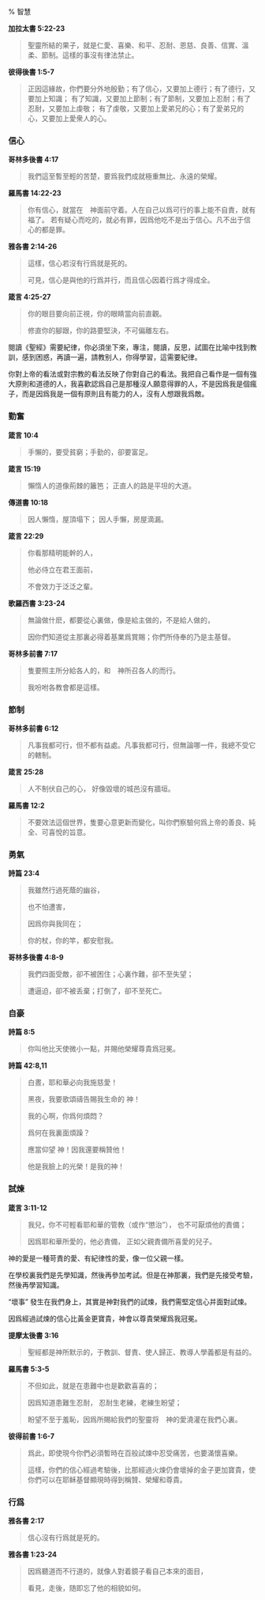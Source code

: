 % 智慧

__加拉太書 5:22-23__

> 聖靈所結的果子，就是仁愛、喜樂、和平、忍耐、恩慈、良善、信實、溫柔、節制。這樣的事沒有律法禁止。

__彼得後書 1:5-7__

> 正因這緣故，你們要分外地殷勤；有了信心，又要加上德行；有了德行，又要加上知識； 有了知識，又要加上節制；有了節制，又要加上忍耐；有了忍耐，又要加上虔敬； 有了虔敬，又要加上愛弟兄的心；有了愛弟兄的心，又要加上愛衆人的心。

### 信心

__哥林多後書 4:17__

> 我們這至暫至輕的苦楚，要爲我們成就極重無比、永遠的榮耀。

__羅馬書 14:22-23__

> 你有信心，就當在　神面前守着。人在自己以爲可行的事上能不自責，就有福了。 若有疑心而吃的，就必有罪，因爲他吃不是出于信心。凡不出于信心的都是罪。

__雅各書 2:14-26__

> 這樣，信心若沒有行爲就是死的。
>
> 可見，信心是與他的行爲并行，而且信心因着行爲才得成全。

__箴言 4:25-27__

> 你的眼目要向前正視，你的眼睛當向前直觀。
>
> 修直你的腳跟，你的路要堅決，不可偏離左右。

閱讀《聖經》需要紀律，你必須坐下來，專注，閱讀，反思，試圖在比喻中找到教訓，感到困惑，再讀一遍，請教别人，你得學習，這需要紀律。

你對上帝的看法或對宗教的看法反映了你對自己的看法。我把自己看作是一個有強大原則和道德的人，我喜歡認爲自己是那種沒人願意得罪的人，不是因爲我是個瘋子，而是因爲我是一個有原則且有能力的人，沒有人想跟我爲敵。


### 勤奮

__箴言 10:4__

> 手懶的，要受貧窮；手勤的，卻要富足。

__箴言 15:19__

> 懶惰人的道像荊棘的籬笆；
> 正直人的路是平坦的大道。

__傳道書 10:18__

> 因人懶惰，屋頂塌下；
> 因人手懶，房屋滴漏。

__箴言 22:29__

> 你看那精明能幹的人，
>
> 他必侍立在君王面前，
>
> 不會效力于泛泛之輩。

__歌羅西書 3:23-24__

> 無論做什麽，都要從心裏做，像是給主做的，不是給人做的，
>
> 因你們知道從主那裏必得着基業爲賞賜；你們所侍奉的乃是主基督。

__哥林多前書 7:17__

> 隻要照主所分給各人的，和　神所召各人的而行。
>
> 我吩咐各教會都是這樣。

### 節制

__哥林多前書 6:12__

> 凡事我都可行，但不都有益處。凡事我都可行，但無論哪一件，我總不受它的轄制。

__箴言 25:28__

> 人不制伏自己的心，
> 好像毀壞的城邑沒有牆垣。

__羅馬書 12:2__

> 不要效法這個世界，隻要心意更新而變化，叫你們察驗何爲上帝的善良、純全、可喜悅的旨意。

### 勇氣

__詩篇 23:4__

> 我雖然行過死蔭的幽谷，
>
> 也不怕遭害，
>
> 因爲你與我同在；
>
> 你的杖，你的竿，都安慰我。

__哥林多後書 4:8-9__

> 我們四面受敵，卻不被困住；心裏作難，卻不至失望； 
>
> 遭逼迫，卻不被丢棄；打倒了，卻不至死亡。

### 自豪

__詩篇 8:5__

> 你叫他比天使微小一點，并賜他榮耀尊貴爲冠冕。

__詩篇 42:8,11__

> 白晝，耶和華必向我施慈愛！
>
> 黑夜，我要歌頌禱告賜我生命的 神！
>
> 我的心啊，你爲何煩悶？
>
> 爲何在我裏面煩躁？
>
> 應當仰望 神！因我還要稱贊他！
>
> 他是我臉上的光榮！是我的神！

### 試煉

__箴言 3:11-12__

> 我兒，你不可輕看耶和華的管教（或作“懲治”），
> 也不可厭煩他的責備；
>
> 因爲耶和華所愛的，他必責備，
> 正如父親責備所喜愛的兒子。

神的愛是一種苛責的愛、有紀律性的愛，像一位父親一樣。

在學校裏我們是先學知識，然後再參加考試。但是在神那裏，我們是先接受考驗，然後再學習知識。

“壞事” 發生在我們身上，其實是神對我們的試煉，我們需堅定信心并面對試煉。

因爲經過試煉的信心比黃金更寶貴，神會以尊貴榮耀爲我冠冕。

__提摩太後書 3:16__

> 聖經都是神所默示的，于教訓、督責、使人歸正、教導人學義都是有益的。

__羅馬書 5:3-5__

> 不但如此，就是在患難中也是歡歡喜喜的；
>
> 因爲知道患難生忍耐， 忍耐生老練，老練生盼望； 
>
> 盼望不至于羞恥，因爲所賜給我們的聖靈将　神的愛澆灌在我們心裏。

__彼得前書 1:6-7__

> 爲此，即使現今你們必須暫時在百般試煉中忍受痛苦，也要滿懷喜樂。
>
> 這樣，你們的信心經過考驗後，比那經過火煉仍會壞掉的金子更加寶貴，使你們可以在耶稣基督顯現時得到稱贊、榮耀和尊貴。

### 行爲

__雅各書 2:17__

> 信心沒有行爲就是死的。

__雅各書 1:23-24__

> 因爲聽道而不行道的，就像人對着鏡子看自己本來的面目，
>
> 看見，走後，随即忘了他的相貌如何。

